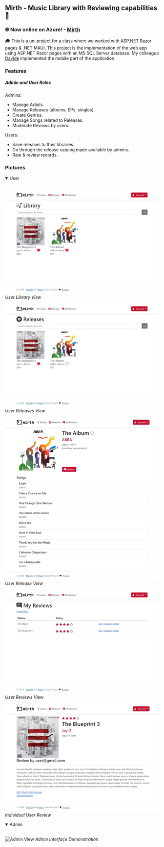 ﻿## Mirth - Music Library with Reviewing capabilities 🎵

### 🌐 Now online on Azure! - [Mirth](https://mirthweb.azurewebsites.net) 
🎓 This is a uni project for a class where we worked with ASP.NET Razor pages & .NET MAUI. This project is the implementation of the web app using ASP.NET Razor pages with an MS SQL Server database. My colleague [Davide](https://github.com/davidebara) implemented the mobile part of the application.

### Features 

##### Admin and User Roles

Admins:

- Manage Artists.
- Manage Releases (albums, EPs, singles).
- Create Genres.
- Manage Songs related to Releases.
- Moderate Reviews by users. 

Users:

- Save releases to their libraries.
- Go through the release catalog made available by admins.
- Rate & review records.


### Pictures

<details open>
<summary> User </summary>
<br>

![User Library](./GithubPics/libraryUser.jpeg)
*User Library View*

![User Releases View](./GithubPics/releasesUser.jpeg)
*User Releases View*

![User Release View](./GithubPics/releaseUser.jpeg)
*User Release View*

![User Reviews View](./GithubPics/reviewsUser.jpeg)
*User Reviews View*

![Individual User Review View](./GithubPics/individualReviewUser.jpeg)
*Individual User Review*

</details>


<details open>
<summary> Admin </summary>
<br>

![Admin View](./GithubPics/AdminView.gif)
*Admin Interface Demonstration*

</details>
